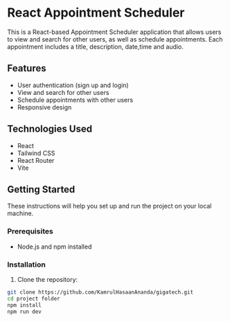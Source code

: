# React Appointment Scheduler

This is a React-based Appointment Scheduler application that allows users to view and search for other users, as well as schedule appointments. Each appointment includes a title, description, date,time and audio.

## Features

- User authentication (sign up and login)
- View and search for other users
- Schedule appointments with other users
- Responsive design

## Technologies Used

- React
- Tailwind CSS
- React Router
- Vite


## Getting Started

These instructions will help you set up and run the project on your local machine.

### Prerequisites

- Node.js and npm installed

### Installation

1. Clone the repository:

```sh
git clone https://github.com/KamrulHasaanAnanda/gigatech.git
cd project folder
npm install
npm run dev

